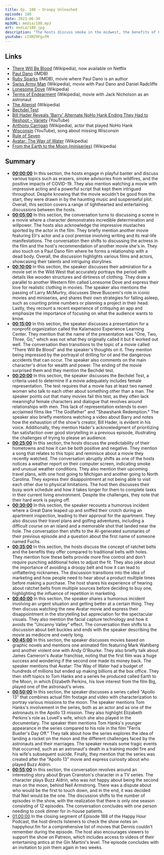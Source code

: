 ```yaml
---
title: Ep. 188 – Droopy Unleashed
episode: 188
date: 2023-06-30
mp3URL: media/188.mp3
art: media/188.jpg
description: "The hosts discuss smoke in the midwest, the benefits of COVID-19, the 2007 movie, There Will Be Blood, Paul Dano movies, the Bechdel Test, video about the final scenes of Barry, alopecia, Erik's going to Mackinac Island, Erik got a new belt and saw Avatar: The Way of Water, and Dennis enjoys From the Earth to the Moon, a 1998 miniseries by Tom Hanks."
youtube: cIXMZ9FgufM
---
```


## Links

- [There Will Be Blood](https://en.wikipedia.org/wiki/There_Will_Be_Blood) (Wikipedia), now available on Netflix
- [Paul Dano](https://www.imdb.com/name/nm0200452/) (IMDB)
- [Ruby Sparks](https://www.imdb.com/title/tt1839492/) (IMDB), movie where Paul Dano is an author
- [Swiss Army Man](https://en.wikipedia.org/wiki/Swiss_Army_Man) (Wikipedia), movie with Paul Dano and Daniel Radcliffe
- [Lonesome Dove](https://en.wikipedia.org/wiki/Swiss_Army_Man) (Wikipedia)
- [Terms of Endearment](https://en.wikipedia.org/wiki/Terms_of_Endearment) (Wikipedia), movie with Jack Nicholson as an astronaut
- [The Alienist](https://en.wikipedia.org/wiki/The_Alienist_(TV_series)) (Wikipedia)
- [Bechdel Test](https://bechdeltest.com)
- [Bill Hader Reveals 'Barry' Alternate NoHo Hank Ending They Had to Reshoot – Variety](https://www.youtube.com/watch?v=77pHZ0crXV0) (YouTube)
- [Anthony Carrigan](https://en.wikipedia.org/wiki/Anthony_Carrigan_(actor)) (Wikipedia), actor that played NoHo Hank
- [Wisconsin](https://www.youtube.com/watch?v=EcDw3X4ImUU) (YouTube), song about missing Wisconsin
- [Rule of Seven](https://www.munro.agency/rule-of-7-marketing/)
- [Avatar: The Way of Water](https://en.wikipedia.org/wiki/Avatar:_The_Way_of_Water) (Wikipedia)
- [From the Earth to the Moon (miniseries)](https://en.wikipedia.org/wiki/From_the_Earth_to_the_Moon_(miniseries)) (Wikipedia)

## Summary

- **[00:00:00](https://youtube.com/watch?v=cIXMZ9FgufM&t=0)** In this section, the hosts engage in playful banter and discuss various topics such as erasers, smoke advisories from wildfires, and the positive impacts of COVID-19. They also mention watching a movie with impressive acting and a powerful script that kept them intrigued throughout. Despite knowing that the movie wouldn't be good from the start, they were drawn in by the haunting music and suspenseful plot. Overall, this section covers a range of lighthearted and entertaining discussions between the hosts.
- **[00:05:00](https://youtube.com/watch?v=cIXMZ9FgufM&t=300)** In this section, the conversation turns to discussing a scene in a movie where a character demonstrates incredible determination and willpower. The hosts also acknowledge the impressive mustaches sported by the actor in the film. They briefly mention another movie featuring Eli's actor and a cool premise involving writing and its real-life manifestations. The conversation then shifts to discussing the actress in the film and the host's recommendation of another movie she's in. They also touch on a Paul Dano film where he forms a relationship with a dead body. Overall, the discussion highlights various films and actors, showcasing their talents and intriguing storylines.
- **[00:10:00](https://youtube.com/watch?v=cIXMZ9FgufM&t=600)** In this section, the speaker discusses their admiration for a movie set in the Wild West that accurately portrays the period with details like wooden structures and dirtiness of clothing. They draw a parallel to another Western film called Lonesome Dove and express their love for realistic clothing in movies. The speaker also mentions the passing of Larry McMurtry, discusses Steve Buscemi's role in iconic movies and miniseries, and shares their own strategies for falling asleep, such as counting prime numbers or planning a project in their head. Lastly, they recount a recent experience of critiquing an app and emphasize the importance of focusing on what the audience wants to know.
- **[00:15:00](https://youtube.com/watch?v=cIXMZ9FgufM&t=900)** In this section, the speaker discusses a presentation for a nonprofit organization called the Kalamazoo Experience Learning Center. They mention that the name of the presentation was "One, Two, Three, Go," which was not what they originally called it but it worked out well. The conversation then transitions to the topic of a movie called "There Will Be Blood" and the speaker's thoughts on it. They mention being impressed by the portrayal of drilling for oil and the dangerous accidents that can occur. The speaker also comments on the main character's drive for wealth and power. The ending of the movie surprised them and they mention the Bechdel test.
- **[00:20:00](https://youtube.com/watch?v=cIXMZ9FgufM&t=1200)** In this section, the speaker discusses the Bechdel Test, a criteria used to determine if a movie adequately includes female representation. The test requires that a movie has at least two named women who talk to each other about something other than a man. The speaker points out that many movies fail this test, as they often lack meaningful female characters and dialogue that revolves around relationships with men. This lack of representation extends to even acclaimed films like "The Godfather" and "Shawshank Redemption." The speaker also briefly mentions watching a video about Barry and notes how the exhaustion of the show's creator, Bill Hader, is evident in his voice. Additionally, they mention Hader's acknowledgment of prioritizing fan satisfaction over good storytelling in a previous episode, illustrating the challenges of trying to please an audience.
- **[00:25:00](https://youtube.com/watch?v=cIXMZ9FgufM&t=1500)** In this section, the hosts discuss the predictability of their hometowns and how it can be both positive and negative. They mention a song that relates to this topic and reminisce about a movie they recently watched. The conversation abruptly shifts as one of the hosts notices a weather report on their computer screen, indicating smoke and unusual weather conditions. They also mention their upcoming travel plans, with one host going to Michigan and another going to North Carolina. They express their disappointment at not being able to visit each other due to physical limitations. The host then discusses their busy work schedule and how it takes longer for them to complete tasks in their current living environment. Despite the challenges, they note that their hard work is paying off.
- **[00:30:00](https://youtube.com/watch?v=cIXMZ9FgufM&t=1800)** In this section, the speaker recounts a humorous incident where a Great Dane leaped up and sniffed their crotch during an apartment inspection, leading to their approval for the apartment. They also discuss their travel plans and golfing adventures, including a difficult course on an island and a memorable shot that landed near the hole. The conversation then shifts to the AI-generated summaries of their previous episode and a question about the first name of someone named Fuchs.
- **[00:35:00](https://youtube.com/watch?v=cIXMZ9FgufM&t=2100)** In this section, the hosts discuss the concept of ratchet belts and the benefits they offer compared to traditional belts with holes. They mention how these belts provide more fine control and don't require punching additional holes to adjust the fit. They also joke about the importance of avoiding a droopy belt and how it can lead to unflattering nicknames. The discussion transitions into the idea of marketing and how people need to hear about a product multiple times before making a purchase. The host shares his experience of hearing about ratchet belts from multiple sources before deciding to buy one, highlighting the influence of repetition in marketing.
- **[00:40:00](https://youtube.com/watch?v=cIXMZ9FgufM&t=2400)** In this section, the speaker shares a humorous incident involving an urgent situation and getting better at a certain thing. They then discuss watching the new Avatar movie and express their disappointment in the storytelling but appreciation for the spectacular visuals. They also mention the facial capture technology and how it avoids the "Uncanny Valley" effect. The conversation then shifts to a discussion about belt buckles and ends with the speaker describing the movie as mediocre and overly long.
- **[00:45:00](https://youtube.com/watch?v=cIXMZ9FgufM&t=2700)** In this section, the speaker discusses movies based on graphic novels and mentions one animated film featuring Mark Wahlberg and another violent one with Andy O'Rourke. They also briefly talk about James Cameron's Avatar franchise, noting that the first film was a huge success and wondering if the second one made its money back. The speaker mentions that Avatar: The Way of Water had a budget of hundreds of millions but ended up making billions at the box office. They then shift topics to Tom Hanks and a series he produced called Earth to the Moon, in which Elizabeth Perkins, his love interest from the film Big, played one of the astronaut's wives.
- **[00:50:00](https://youtube.com/watch?v=cIXMZ9FgufM&t=3000)** In this section, the speaker discusses a series called "Apollo 13" that combines actual film footage and video with characterization to portray various missions to the moon. The speaker mentions Tom Hanks's involvement in the series, both as an actor and as one of the astronauts in the Apollo 13 mission. They also highlight Elizabeth Perkins's role as Lovell's wife, which she also played in the documentary. The speaker then mentions Tom Hanks's younger appearance in the series compared to his role in the film "Ferris Bueller's Day Off." They talk about how the series explores the idea of landing a rocket on the moon and the different challenges faced by the astronauts and their marriages. The speaker reveals some tragic events that occurred, such as an astronaut's death in a training model fire and his wife's subsequent suicide. Finally, they mention that the series was created after the "Apollo 13" movie and express curiosity about who played Buzz Aldrin.
- **[00:55:00](https://youtube.com/watch?v=cIXMZ9FgufM&t=3300)** In this section, the conversation revolves around an interesting story about Bryan Cranston's character in a TV series. The character plays Buzz Aldrin, who was not happy about being the second man on the moon, behind Neil Armstrong. There was a dispute about who would be the first to touch down, and in the end, it was decided that Neil would be the one. The discussion shifts to the number of episodes in the show, with the realization that there is only one season consisting of 12 episodes. The conversation concludes with one person needing to cook dinner for in-house patients.
- [01:00:00](https://youtube.com/watch?v=cIXMZ9FgufM&t=3600) In the closing segment of Episode 188 of the Happy Hour Podcast, the host directs listeners to check the show notes on happyhour.fm for a comprehensive list of movies that Dennis couldn't remember during the episode. The host also encourages viewers to support the show on Patreon, which includes access to videos of their entertaining antics at the Gin Martini's level. The episode concludes with an invitation to join them again in two weeks.
